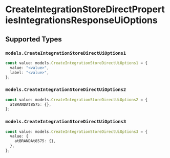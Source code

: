 # CreateIntegrationStoreDirectPropertiesIntegrationsResponseUiOptions


## Supported Types

### `models.CreateIntegrationStoreDirectUiOptions1`

```typescript
const value: models.CreateIntegrationStoreDirectUiOptions1 = {
  value: "<value>",
  label: "<value>",
};
```

### `models.CreateIntegrationStoreDirectUiOptions2`

```typescript
const value: models.CreateIntegrationStoreDirectUiOptions2 = {
  atBRANDAt8575: {},
};
```

### `models.CreateIntegrationStoreDirectUiOptions3`

```typescript
const value: models.CreateIntegrationStoreDirectUiOptions3 = {
  value: {
    atBRANDAt8575: {},
  },
};
```

